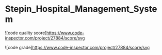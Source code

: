 # Stepin_Hospital_Management_System
![code quality score]https://www.code-inspector.com/project/27884/score/svg

![code grade]https://www.code-inspector.com/project/27884/score/svg

